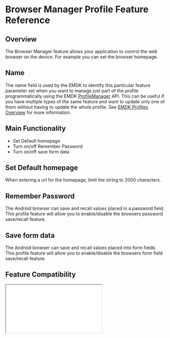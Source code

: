 # Browser Manager Profile Feature Reference

## Overview

The Browser Manager feature allows your application to control the web browser on the device. For example you can set the browser homepage. 

## Name
The name field is used by the EMDK to identify this particular feature parameter set when you want to manage just part of the profile programmatically using the EMDK [ProfileManager](../api/ProfileManager) API. This can be useful if you have multiple types of the same feature and want to update only one of them without having to update the whole profile. See [EMDK Profiles Overview](../guide/profiles/usingwizard) for more information.

## Main Functionality
* Set Default homepage
* Turn on/off Remember Password
* Turn on/off save form data

## Set Default homepage
When entering a url for the homepage, limit the string to 2000 characters.

## Remember Password
The Android browser can save and recall values placed in a password field. This profile feature will 
allow you to enable/disable the browsers password save/recall feature.


## Save form data
The Android browser can save and recall values placed into form fields. This profile feature will 
allow you to enable/disable the browsers form field save/recall feature.

## Feature Compatibility

<iframe src="compare.html#mx=4.3&csp=BrowserMgr&os=All&embed=true"></iframe> 



